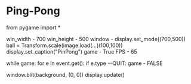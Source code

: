 # Ping-Pong
from pygame import *

win_width - 700 win_height - 500 window - display.set_mode((700,500)) ball = Transform.scale(image.load(...)(100,100)) display.set_caption("PinPong") game - True FPS - 65

while game: for e in event.get(): if e.type --QUIT: game - FALSE

window.blit(background, (0, 0)) display.update()
